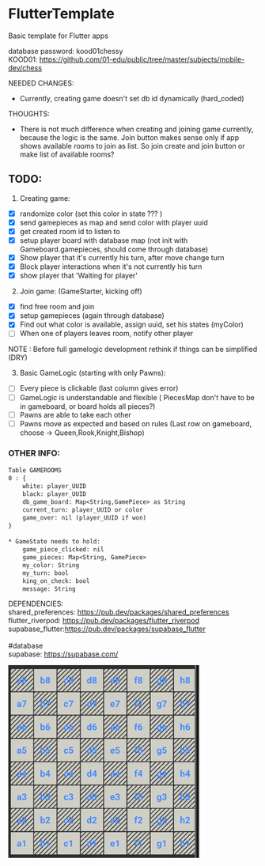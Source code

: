 # FlutterTemplate

Basic template for Flutter apps

database password: kood01chessy <br>
KOOD01: https://github.com/01-edu/public/tree/master/subjects/mobile-dev/chess

NEEDED CHANGES:
* Currently, creating game doesn't set db id dynamically (hard_coded)

THOUGHTS:
* There is not much difference when creating and joining game currently, because the logic is the same.
Join button makes sense only if app shows available rooms to join as list. So join create and join button
or make list of available rooms? 
## TODO:

1. Creating game:

- [x] randomize color (set this color in state ??? )
- [x] send gamepieces as map and send color with player uuid
- [x] get created room id to listen to
- [x] setup player board with database map (not init with Gameboard.gamepieces, should come through database)
- [x] Show player that it's currently his turn, after move change turn
- [x] Block player interactions when it's not currently his turn
- [x] show player that 'Waiting for player'

2. Join game: (GameStarter, kicking off)

- [x] find free room and join
- [x] setup gamepieces (again through database)
- [x] Find out what color is available, assign uuid, set his states (myColor)
- [ ] When one of players leaves room, notify other player

NOTE : Before full gamelogic development rethink if things can be simplified (DRY)

3. Basic GameLogic (starting with only Pawns):

- [ ] Every piece is clickable (last column gives error)
- [ ] GameLogic is understandable and flexible ( PiecesMap don't have to be in gameboard, or board holds all pieces?)
- [ ] Pawns are able to take each other
- [ ] Pawns move as expected and based on rules (Last row on gameboard, choose -> Queen,Rook,Knight,Bishop)

### OTHER INFO:

    Table GAMEROOMS
    0 : { 
        white: player_UUID
        black: player_UUID
        db_game_board: Map<String,GamePiece> as String
        current_turn: player_UUID or color 
        game_over: nil (player_UUID if won)
    }

    * GameState needs to hold:
        game_piece_clicked: nil
        game_pieces: Map<String, GamePiece>
        my_color: String
        my_turn: bool
        king_on_check: bool
        message: String

DEPENDENCIES:<br>
shared_preferences: https://pub.dev/packages/shared_preferences <br>
flutter_riverpod: https://pub.dev/packages/flutter_riverpod <br>
supabase_flutter:https://pub.dev/packages/supabase_flutter <br>
<br>
#database <br>
supabase: https://supabase.com/ <br>

![img.png](img.png)
